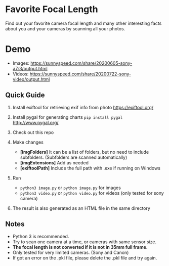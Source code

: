 # Favorite Focal Length

Find out your favorite camera focal length and many other interesting facts about you and your cameras by scanning all your photos.

# Demo

- Images: https://sunnyspeed.com/share/20200605-sony-a7r3/output.html
- Videos: https://sunnyspeed.com/share/20200722-sony-video/output.html

## Quick Guide

1. Install exiftool for retrieving exif info from photo https://exiftool.org/

2. Install pygal for generating charts `pip install pygal` http://www.pygal.org/

3. Check out this repo

4. Make changes
   - **[imgFolders]** It can be a list of folders, but no need to include subfolders. (Subfolders are scanned automatically)
   - **[imgExtensions]** Add as needed
   - **[exiftoolPath]** Include the full path with .exe if running on Windows
5. Run
   - `python3 image.py` or `python image.py` for images
   - `python3 video.py` or `python video.py` for videos (only tested for sony camera)
6. The result is also generated as an HTML file in the same directory

## Notes

- Python 3 is recommended.
- Try to scan one camera at a time, or cameras with same sensor size.
- **The focal length is not converted if it is not in 35mm full frame.**
- Only tested for very limited cameras. (Sony and Canon)
- If got an error on the .pkl file, please delete the .pkl file and try again.
